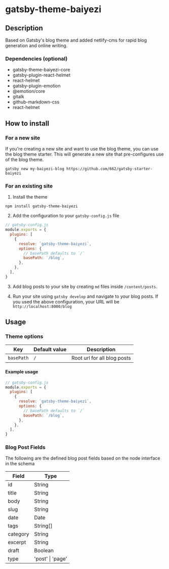 # gatsby-theme-baiyezi

## Description

Based on Gatsby's blog theme and added netlify-cms for rapid blog generation and online writing.

### Dependencies (optional)

- gatsby-theme-baiyezi-core
- gatsby-plugin-react-helmet
- react-helmet
- gatsby-plugin-emotion
- @emotion/core
- gitalk
- github-markdown-css
- react-helmet

## How to install

### For a new site

If you're creating a new site and want to use the blog theme, you can use the blog theme starter. This will generate a new site that pre-configures use of the blog theme.

```shell
gatsby new my-baiyezi-blog https://github.com/662/gatsby-starter-baiyezi
```

### For an existing site

1. Install the theme

```shell
npm install gatsby-theme-baiyezi
```

2. Add the configuration to your `gatsby-config.js` file

```js
// gatsby-config.js
module.exports = {
  plugins: [
    {
      resolve: `gatsby-theme-baiyezi`,
      options: {
        // basePath defaults to `/`
        basePath: `/blog`,
      },
    },
  ],
}
```

3. Add blog posts to your site by creating `md` files inside `/content/posts`.

4. Run your site using `gatsby develop` and navigate to your blog posts. If you used the above configuration, your URL will be `http://localhost:8000/blog`

## Usage

### Theme options

| Key        | Default value | Description                 |
| ---------- | ------------- | --------------------------- |
| `basePath` | `/`           | Root url for all blog posts |

#### Example usage

```js
// gatsby-config.js
module.exports = {
  plugins: [
    {
      resolve: `gatsby-theme-baiyezi`,
      options: {
        // basePath defaults to `/`
        basePath: `/blog`,
      },
    },
  ],
}
```

### Blog Post Fields

The following are the defined blog post fields based on the node interface in the schema

| Field    | Type             |
| -------- | ---------------- |
| id       | String           |
| title    | String           |
| body     | String           |
| slug     | String           |
| date     | Date             |
| tags     | String[]         |
| category | String           |
| excerpt  | String           |
| draft    | Boolean          |
| type     | 'post' \| 'page' |
